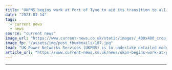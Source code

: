 ```yaml
---
title: "UKPNS begins work at Port of Tyne to aid its transition to all-electric"
date: "2021-01-14"
tags: 
  - current news
  - news
source: "current news"
image_url: "https://www.current-news.co.uk/static/images/_400x400_crop_center-center/Port-of-Tyne-credit-UKPN.jpg"
image_fp: "/assets/img/post_thumbnails/107.jpg"
lead: "​UK Power Networks Services (UKPNS) is to undertake detailed modelling and analysis of the Port of Tyne’s electricity network to enable it electrify."
article_url: "https://www.current-news.co.uk/news/ukpn-begins-work-at-port-of-tyne-to-aid-its-transition-to-all-electric?utm_source=rss-feeds&utm_medium=rss&utm_campaign=rss"
---
```


---
